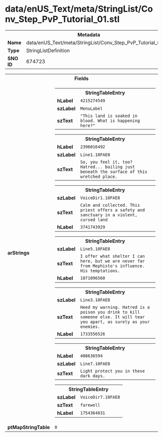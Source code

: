 <h1>data/enUS_Text/meta/StringList/Conv_Step_PvP_Tutorial_01.stl</h1><table><tr><th colspan="100%">Metadata</th></tr><tr><td><b>Name</b></td><td>data/enUS_Text/meta/StringList/Conv_Step_PvP_Tutorial_01.stl</td></tr><tr><td><b>Type</b></td><td>StringListDefinition</td></tr><tr><td><b>SNO ID</b></td><td>674723</td></tr></table>

<table><tr><th colspan="100%">Fields</th></tr><tr><td><b>arStrings</b></td><td><table><tr><th colspan="100%">StringTableEntry</th></tr><tr><td><b>hLabel</b></td><td><code>4215274549</code></td></tr><tr><td><b>szLabel</b></td><td><code>MenuLabel</code></td></tr><tr><td><b>szText</b></td><td><code>"This land is soaked in blood. What is happening here?"</code></td></tr></table>


<table><tr><th colspan="100%">StringTableEntry</th></tr><tr><td><b>hLabel</b></td><td><code>2396016492</code></td></tr><tr><td><b>szLabel</b></td><td><code>Line1.10FAE8</code></td></tr><tr><td><b>szText</b></td><td><code>So, you feel it, too? Hatred... boiling just beneath the surface of this wretched place.</code></td></tr></table>


<table><tr><th colspan="100%">StringTableEntry</th></tr><tr><td><b>szLabel</b></td><td><code>VoiceDir1.10FAE8</code></td></tr><tr><td><b>szText</b></td><td><code>Calm and collected. This priest offers a safety and sanctuary in a violent, cursed land</code></td></tr><tr><td><b>hLabel</b></td><td><code>3741743929</code></td></tr></table>


<table><tr><th colspan="100%">StringTableEntry</th></tr><tr><td><b>szLabel</b></td><td><code>Line5.10FAE8</code></td></tr><tr><td><b>szText</b></td><td><code>I offer what shelter I can here, but we are never far from Mephisto's influence. His temptations.</code></td></tr><tr><td><b>hLabel</b></td><td><code>1071096560</code></td></tr></table>


<table><tr><th colspan="100%">StringTableEntry</th></tr><tr><td><b>szLabel</b></td><td><code>Line3.10FAE8</code></td></tr><tr><td><b>szText</b></td><td><code>Heed my warning. Hatred is a poison you drink to kill someone else. It will tear you apart, as surely as your enemies.</code></td></tr><tr><td><b>hLabel</b></td><td><code>1733556526</code></td></tr></table>


<table><tr><th colspan="100%">StringTableEntry</th></tr><tr><td><b>hLabel</b></td><td><code>408636594</code></td></tr><tr><td><b>szLabel</b></td><td><code>Line7.10FAE8</code></td></tr><tr><td><b>szText</b></td><td><code>Light protect you in these dark days.</code></td></tr></table>


<table><tr><th colspan="100%">StringTableEntry</th></tr><tr><td><b>szLabel</b></td><td><code>VoiceDir7.10FAE8</code></td></tr><tr><td><b>szText</b></td><td><code>farewell</code></td></tr><tr><td><b>hLabel</b></td><td><code>1754364031</code></td></tr></table>


</td></tr><tr><td><b>ptMapStringTable</b></td><td><code>0</code></td></tr></table>

